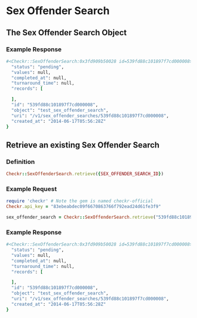 # Sex Offender Search

## The Sex Offender Search Object

### Example Response

```ruby
#<Checkr::SexOffenderSearch:0x3fd909b50028 id=539fd88c101897f7cd000008> JSON: {
  "status": "pending",
  "values": null,
  "completed_at": null,
  "turnaround_time": null,
  "records": [

  ],
  "id": "539fd88c101897f7cd000008",
  "object": "test_sex_offender_search",
  "uri": "/v1/sex_offender_searches/539fd88c101897f7cd000008",
  "created_at": "2014-06-17T05:56:28Z"
}
```



## Retrieve an existing Sex Offender Search

### Definition

```ruby
Checkr::SexOffenderSearch.retrieve({SEX_OFFENDER_SEARCH_ID})
```

### Example Request

```ruby
require 'checkr' # Note the gem is named checkr-official
Checkr.api_key = "83ebeabdec09f6670863766f792ead24d61fe3f9"

sex_offender_search = Checkr::SexOffenderSearch.retrieve("539fd88c101897f7cd000008")
```

### Example Response

```ruby
#<Checkr::SexOffenderSearch:0x3fd909b50028 id=539fd88c101897f7cd000008> JSON: {
  "status": "pending",
  "values": null,
  "completed_at": null,
  "turnaround_time": null,
  "records": [

  ],
  "id": "539fd88c101897f7cd000008",
  "object": "test_sex_offender_search",
  "uri": "/v1/sex_offender_searches/539fd88c101897f7cd000008",
  "created_at": "2014-06-17T05:56:28Z"
}
```
